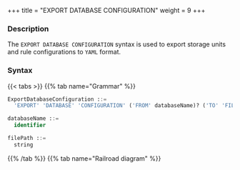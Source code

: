 +++
title = "EXPORT DATABASE CONFIGURATION"
weight = 9
+++

### Description

The `EXPORT DATABASE CONFIGURATION` syntax is used to export storage units and rule configurations to `YAML` format.

### Syntax

{{< tabs >}}
{{% tab name="Grammar" %}}
```sql
ExportDatabaseConfiguration ::=
  'EXPORT' 'DATABASE' 'CONFIGURATION' ('FROM' databaseName)? ('TO' 'FILE' filePath)?

databaseName ::=
  identifier

filePath ::=
  string
```
{{% /tab %}}
{{% tab name="Railroad diagram" %}}
<iframe frameborder="0" name="diagram" id="diagram" width="100%" height="100%"></iframe>
{{% /tab %}}
{{< /tabs >}}

### Supplement

- When `databaseName` is not specified, the default is the currently used `DATABASE`. If `DATABASE` is not used, `No database selected` will be prompted.

- When `filePath` is not specified, the storage units and rule configurations will export to screen.
### Example

- Export storage units and rule configurations from specified database to specified file path

```sql
EXPORT DATABASE CONFIGURATION FROM sharding_db TO FILE "/xxx/config_sharding_db.yaml";
```

- Export storage units and rule configurations from specified database to screen

```sql
EXPORT DATABASE CONFIGURATION FROM sharding_db;
```

```sql
mysql> EXPORT DATABASE CONFIGURATION FROM sharding_db;
+-----------------------------------------------------------------------------------------------------------------------------------------------------------------------------------------------------------------------------------------------------------------------------------------------------------------------------------------------------------------------------------------------------------------------------------------------------------------------------------------------------------------------------------------------------------------------------------------------+
| result                                                                                                                                                                                                                                                                                                                                                                                                                                                                                                                                                                                        |
+-----------------------------------------------------------------------------------------------------------------------------------------------------------------------------------------------------------------------------------------------------------------------------------------------------------------------------------------------------------------------------------------------------------------------------------------------------------------------------------------------------------------------------------------------------------------------------------------------+
| databaseName: sharding_db
dataSources:
  ds_1:
    password: 123456
    url: jdbc:mysql://127.0.0.1:3306/migration_ds_0
    username: root
    minPoolSize: 1
    connectionTimeoutMilliseconds: 30000
    maxLifetimeMilliseconds: 2100000
    readOnly: false
    idleTimeoutMilliseconds: 60000
    maxPoolSize: 50
  ds_2:
    password: 123456
    url: jdbc:mysql://127.0.0.1:3306/db1
    username: root
    minPoolSize: 1
    connectionTimeoutMilliseconds: 30000
    maxLifetimeMilliseconds: 2100000
    readOnly: false
    idleTimeoutMilliseconds: 60000
    maxPoolSize: 50
rules:
 |
+-----------------------------------------------------------------------------------------------------------------------------------------------------------------------------------------------------------------------------------------------------------------------------------------------------------------------------------------------------------------------------------------------------------------------------------------------------------------------------------------------------------------------------------------------------------------------------------------------+
1 row in set (0.00 sec)
```

- Export storage units and rule configurations from current database to specified file path

```sql
EXPORT DATABASE CONFIGURATION TO FILE "/xxx/config_sharding_db.yaml";
```

- Export storage units and rule configurations from current database to screen

```sql
EXPORT DATABASE CONFIGURATION;
```

```sql
mysql> EXPORT DATABASE CONFIGURATION;
+-----------------------------------------------------------------------------------------------------------------------------------------------------------------------------------------------------------------------------------------------------------------------------------------------------------------------------------------------------------------------------------------------------------------------------------------------------------------------------------------------------------------------------------------------------------------------------------------------+
| result                                                                                                                                                                                                                                                                                                                                                                                                                                                                                                                                                                                        |
+-----------------------------------------------------------------------------------------------------------------------------------------------------------------------------------------------------------------------------------------------------------------------------------------------------------------------------------------------------------------------------------------------------------------------------------------------------------------------------------------------------------------------------------------------------------------------------------------------+
| databaseName: sharding_db
dataSources:
  ds_1:
    password: 123456
    url: jdbc:mysql://127.0.0.1:3306/migration_ds_0
    username: root
    minPoolSize: 1
    connectionTimeoutMilliseconds: 30000
    maxLifetimeMilliseconds: 2100000
    readOnly: false
    idleTimeoutMilliseconds: 60000
    maxPoolSize: 50
  ds_2:
    password: 123456
    url: jdbc:mysql://127.0.0.1:3306/db1
    username: root
    minPoolSize: 1
    connectionTimeoutMilliseconds: 30000
    maxLifetimeMilliseconds: 2100000
    readOnly: false
    idleTimeoutMilliseconds: 60000
    maxPoolSize: 50
rules:
 |
+-----------------------------------------------------------------------------------------------------------------------------------------------------------------------------------------------------------------------------------------------------------------------------------------------------------------------------------------------------------------------------------------------------------------------------------------------------------------------------------------------------------------------------------------------------------------------------------------------+
1 row in set (0.00 sec)
```

### Reserved word

`EXPORT`, `DATABASE`, `CONFIGURATION`, `FROM`, `TO`, `FILE`

### Related links

- [Reserved word](/en/user-manual/shardingsphere-proxy/distsql/syntax/reserved-word/)
